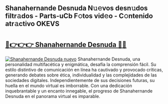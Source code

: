 ## Shanahernande Desnuda N𝚞𝚎vos desn𝚞dos filtr𝚊dos - Parts-uCb F𝚘tos vid𝚎o - C𝚘ntenido atr𝚊ctivo OKEVS

# <h2><a href="http://mb0u9ii.tromn.icu/?c=Shanahernande+Desnuda">🔗👉👉👉 Shanahernande Desnuda 🔗🔗</a></h2>

[![Shanahernande Desnuda nuevo](https://i.imgur.com/pEAQMta.gif)](http://mb0u9ii.tromn.icu/?c=Shanahernande+Desnuda)
Shanahernande Desnuda, una personalidad multifacética y enigmática, desafía la comprensión fácil. Su estilo distintivo de comunicación en línea ha cautivado y provocado críticas, generando debates sobre ética, individualidad y las complejidades de las sociedades digitales. Independientemente de sus decisiones futuras, su huella en el mundo virtual es imborrable. Con una dedicación inquebrantable y un encanto innegable, el progreso de Shanahernande Desnuda en el panorama virtual es imparable.
